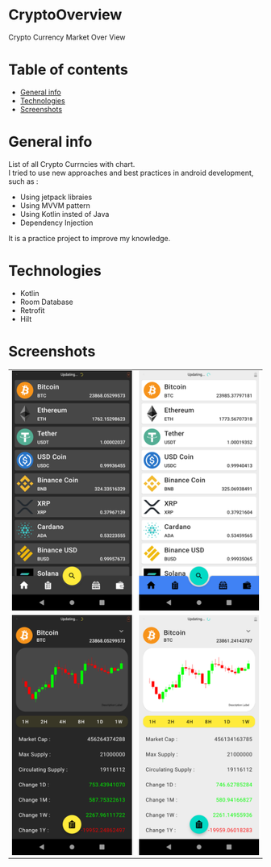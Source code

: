 # CryptoOverview
Crypto Currency Market Over View


# Table of contents
* [General info](#general-info)
* [Technologies](#technologies)
* [Screenshots](#screenshots)

# General info
List of all Crypto Currncies with chart.  
I tried to use new approaches and best practices in android development, such as :

* Using jetpack libraies
* Using MVVM pattern
* Using Kotlin insted of Java
* Dependency Injection

It is a practice project to improve my knowledge.

# Technologies

* Kotlin 
* Room Database
* Retrofit
* Hilt


# Screenshots


| | |
|:---:|:---:|
|![Screenshot_20220717_144446](./screenshots/screen1.png)|![Screenshot_20220717_144257](./screenshots/screen2.png)|
|![Screenshot_20220717_144336](./screenshots/screen3.png)|![Screenshot_20220717_144509](./screenshots/screen4.png)|
